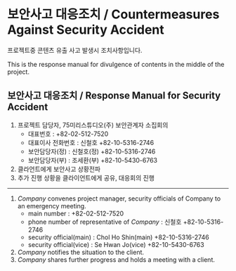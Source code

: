 # 보안사고 대응조치 / Countermeasures Against Security Accident

프로젝트중 콘텐츠 유출 사고 발생시 조치사항입니다.

This is the response manual for divulgence of contents in the middle of the project.

## 보안사고 대응조치 / Response Manual for Security Accident
1. 프로젝트 담당자, 75미리스튜디오(주) 보안관계자 소집회의
    - 대표번호 : +82-02-512-7520
    - 대표이사 전화번호 : 신철호 +82-10-5316-2746
    - 보안담당자(정) : 신철호(정) +82-10-5316-2746
    - 보안담당자(부) : 조세환(부) +82-10-5430-6763
1. 클라언트에게 보안사고 상황전파
1. 추가 진행 상황을 클라이언트에게 공유, 대응회의 진행
----------------------
1. *Company* convenes project manager, security officials of Company to an emergency meeting.
    - main number : +82-02-512-7520
    - phone number of representative of *Company* : 신철호 +82-10-5316-2746
    - security official(main) : Chol Ho Shin(main) +82-10-5316-2746
    - security official(vice) : Se Hwan Jo(vice) +82-10-5430-6763
1. *Company* notifies the situation to the client.
1. *Company* shares further progress and holds a meeting with a client.

